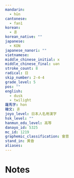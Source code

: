 ```yaml
---
mandarin:
  - hūn
cantonese:
  - fan1
korean:
  - 혼
korean_native: ""
japanese:
  - KON
japanese_nanori: ""
vietnamese:
middle_chinese_initial: x
middle_chinese_final: uən
stroke_count: 8
radical: 日
skip_number: 2-4-4
grade_level: 5
pos: ""
english:
  - dusk
  - twilight
羅馬字: hon
韓文: 혼
joyo_level: 日本人名用漢字
hsk_level: ""
hanmun_edu_level: 高等
danayo_id: 5325
mc_id: 1219
graphemic_classification: 會意
stand_in: 黄昏
aliases:
---
```


# Notes
